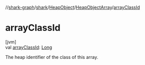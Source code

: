 //[shark-graph](../../../../index.md)/[shark](../../index.md)/[HeapObject](../index.md)/[HeapObjectArray](index.md)/[arrayClassId](array-class-id.md)

# arrayClassId

[jvm]\
val [arrayClassId](array-class-id.md): [Long](https://kotlinlang.org/api/latest/jvm/stdlib/kotlin/-long/index.html)

The heap identifier of the class of this array.
